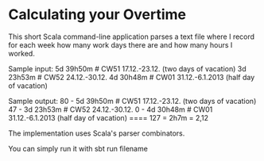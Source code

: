 Calculating your Overtime
=========================

This short Scala command-line application parses a text file where I record for each week how many work days there are
and how many hours I worked.

Sample input:
    5d	 39h50m	# CW51 17.12.-23.12. (two days of vacation)
    3d	 23h53m # CW52 24.12.-30.12.
    4d	 30h48m	# CW01 31.12.-6.1.2013 (half day of vacation)

Sample output:
      80 -     5d	 39h50m	# CW51 17.12.-23.12. (two days of vacation)
      47 -     3d	 23h53m # CW52 24.12.-30.12.
       0 -     4d	 30h48m	# CW01 31.12.-6.1.2013 (half day of vacation)
    ====
     127 = 2h7m = 2,12

The implementation uses Scala's parser combinators.

You can simply run it with
    sbt run filename
